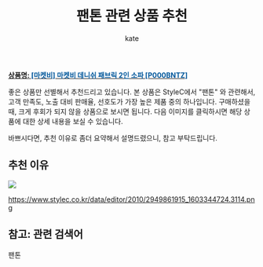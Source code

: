 ﻿---
layout: post
title:  "팬톤 관련 상품 추천"
author: kate
categories: [ 가구/인테리어 ]
tags: [팬톤]
image: https://www.stylec.co.kr/data/item/1617071715/thumb-7J206647KeA9_500x500.jpg 
description: "쿠팡에서 팬톤 관련 상품으로 가장 고객 선호도가 높은 제품 중 하나입니다."
---

<a href="https://www.stylec.co.kr/shop/item.php?it_id=1617071715&cid=2373320707"><b>상품명: <font color='#01579B'>[마켓비] 마켓비 데니쉬 패브릭 2인 소파 [P000BNTZ]</font></b></a>

좋은 상품만 선별해서 추천드리고 있습니다.
본 상품은 StyleC에서 "팬톤" 와 관련해서, 고객 만족도, 노출 대비 판매율, 선호도가 가장 높은 제품 중의 하나입니다.
구매하셨을 때, 크게 후회가 되지 않을 상품으로 보시면 됩니다. 
다음 이미지를 클릭하시면 해당 상품에 대한 상세 내용을 보실 수 있습니다.

바쁘시다면, 추천 이유로 좀더 요약해서 설명드렸으니, 참고 부탁드립니다.

## 추천 이유 

<a href="https://www.stylec.co.kr/data/item/1617071715/thumb-7J206647KeA1_500x500.jpg"><img src="https://www.stylec.co.kr/data/item/1617071715/thumb-7J206647KeA2_500x500.jpg"></a> 

https://www.stylec.co.kr/data/editor/2010/2949861915_1603344724.3114.png

## 참고: 관련 검색어    
팬톤